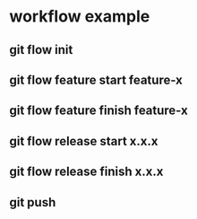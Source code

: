 # workflow example
## git flow init
## git flow feature start feature-x
## git flow feature finish feature-x
## git flow release start x.x.x
## git flow release finish x.x.x
## git push
